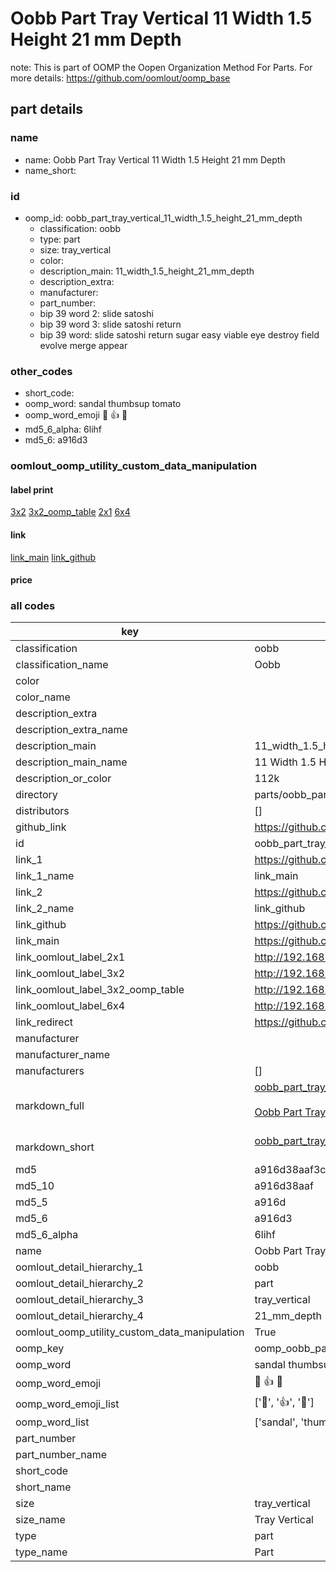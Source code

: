 # Oobb Part Tray Vertical 11 Width 1.5 Height 21 mm Depth  

note: This is part of OOMP the Oopen Organization Method For Parts. For more details: https://github.com/oomlout/oomp_base

##  part details
  







### name
* name: Oobb Part Tray Vertical 11 Width 1.5 Height 21 mm Depth
* name_short: 
### id
* oomp_id: oobb_part_tray_vertical_11_width_1.5_height_21_mm_depth
  * classification: oobb
  * type: part
  * size: tray_vertical
  * color: 
  * description_main: 11_width_1.5_height_21_mm_depth
  * description_extra: 
  * manufacturer: 
  * part_number: 
  * bip 39 word 2: slide satoshi
  * bip 39 word 3: slide satoshi return
  * bip 39 word: slide satoshi return sugar easy viable eye destroy field evolve merge appear

### other_codes
* short_code: 
* oomp_word: sandal thumbsup tomato
* oomp_word_emoji :sandal: :thumbsup: :tomato:
* md5_6_alpha: 6lihf
* md5_6: a916d3






### oomlout_oomp_utility_custom_data_manipulation
#### label print
[3x2](http://192.168.1.245:1112/?label=oomp%206lihf)
[3x2_oomp_table](http://192.168.1.108:1112/?label=oomp%206lihf)
[2x1](http://192.168.1.242:1112/?label=oomp%206lihf)
[6x4](http://192.168.1.55:1112/?label=oomp%206lihf)    

#### link

[link_main](https://github.com/oomlout/oomlout_oomp_version_1_messy/tree/main/parts/oobb_part_tray_vertical_11_width_1.5_height_21_mm_depth) [link_github](https://github.com/oomlout/oomlout_oomp_version_1_messy/tree/main/parts/oobb_part_tray_vertical_11_width_1.5_height_21_mm_depth)                             

#### price







### all codes 
| key | value |  
| --- | --- |  
| classification | oobb |  
| classification_name | Oobb |  
| color |  |  
| color_name |  |  
| description_extra |  |  
| description_extra_name |  |  
| description_main | 11_width_1.5_height_21_mm_depth |  
| description_main_name | 11 Width 1.5 Height 21 mm Depth |  
| description_or_color | 112k |  
| directory | parts/oobb_part_tray_vertical_11_width_1.5_height_21_mm_depth |  
| distributors | [] |  
| github_link | https://github.com/oomlout/oomlout_oomp_part_src/tree/main/parts/oobb_part_tray_vertical_11_width_1.5_height_21_mm_depth |  
| id | oobb_part_tray_vertical_11_width_1.5_height_21_mm_depth |  
| link_1 | https://github.com/oomlout/oomlout_oomp_version_1_messy/tree/main/parts/oobb_part_tray_vertical_11_width_1.5_height_21_mm_depth |  
| link_1_name | link_main |  
| link_2 | https://github.com/oomlout/oomlout_oomp_version_1_messy/tree/main/parts/oobb_part_tray_vertical_11_width_1.5_height_21_mm_depth |  
| link_2_name | link_github |  
| link_github | https://github.com/oomlout/oomlout_oomp_version_1_messy/tree/main/parts/oobb_part_tray_vertical_11_width_1.5_height_21_mm_depth |  
| link_main | https://github.com/oomlout/oomlout_oomp_version_1_messy/tree/main/parts/oobb_part_tray_vertical_11_width_1.5_height_21_mm_depth |  
| link_oomlout_label_2x1 | http://192.168.1.242:1112/?label=oomp%206lihf |  
| link_oomlout_label_3x2 | http://192.168.1.245:1112/?label=oomp%206lihf |  
| link_oomlout_label_3x2_oomp_table | http://192.168.1.108:1112/?label=oomp%206lihf |  
| link_oomlout_label_6x4 | http://192.168.1.55:1112/?label=oomp%206lihf |  
| link_redirect | https://github.com/oomlout/oomlout_oomp_version_1_messy/tree/main/parts/oobb_part_tray_vertical_11_width_1.5_height_21_mm_depth |  
| manufacturer |  |  
| manufacturer_name |  |  
| manufacturers | [] |  
| markdown_full | [oobb_part_tray_vertical_11_width_1.5_height_21_mm_depth](none)<br>[](none)<br>[Oobb Part Tray Vertical 11 Width 1.5 Height 21 Mm Depth](none)<br><br> |  
| markdown_short | [oobb_part_tray_vertical_11_width_1.5_height_21_mm_depth](none)<br><br> |  
| md5 | a916d38aaf3c2a27cd22ed8d706fde5c |  
| md5_10 | a916d38aaf |  
| md5_5 | a916d |  
| md5_6 | a916d3 |  
| md5_6_alpha | 6lihf |  
| name | Oobb Part Tray Vertical 11 Width 1.5 Height 21 mm Depth |  
| oomlout_detail_hierarchy_1 | oobb |  
| oomlout_detail_hierarchy_2 | part |  
| oomlout_detail_hierarchy_3 | tray_vertical |  
| oomlout_detail_hierarchy_4 | 21_mm_depth |  
| oomlout_oomp_utility_custom_data_manipulation | True |  
| oomp_key | oomp_oobb_part_tray_vertical_11_width_1.5_height_21_mm_depth |  
| oomp_word | sandal thumbsup tomato |  
| oomp_word_emoji | :sandal: :thumbsup: :tomato: |  
| oomp_word_emoji_list | [':sandal:', ':thumbsup:', ':tomato:'] |  
| oomp_word_list | ['sandal', 'thumbsup', 'tomato'] |  
| part_number |  |  
| part_number_name |  |  
| short_code |  |  
| short_name |  |  
| size | tray_vertical |  
| size_name | Tray Vertical |  
| type | part |  
| type_name | Part |  
